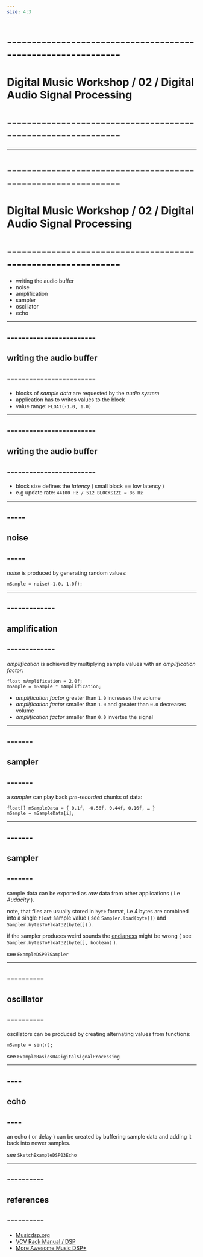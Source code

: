 ```yaml
---
size: 4:3
---
```


# \-------------------------------------------------------------
# Digital Music Workshop / 02 / Digital Audio Signal Processing
# \-------------------------------------------------------------

---

# \-------------------------------------------------------------
# Digital Music Workshop / 02 / Digital Audio Signal Processing
# \-------------------------------------------------------------

- writing the audio buffer
- noise
- amplification
- sampler
- oscillator
- echo

---

## \------------------------
## writing the audio buffer
## \------------------------

- blocks of *sample data* are requested by the *audio system*
- application has to writes values to the block
- value range: `FLOAT(-1.0, 1.0)`

---

## \------------------------
## writing the audio buffer
## \------------------------

- block size defines the *latency* ( small block == low latency )
- e.g update rate: `44100 Hz / 512 BLOCKSIZE ≈ 86 Hz`

---

## \-----
## noise
## \-----

*noise* is produced by generating random values:

```
mSample = noise(-1.0, 1.0f);
```

---

## \-------------
## amplification
## \-------------

*amplification* is achieved by multiplying sample values with an *amplification factor*:

```
float mAmplification = 2.0f;
mSample = mSample * mAmplification;
```

- *amplification factor* greater than `1.0` increases the volume
- *amplification factor* smaller than `1.0` and greater than `0.0` decreases volume
- *amplification factor* smaller than `0.0` invertes the signal

---

## \-------
## sampler
## \-------

a *sampler* can play back *pre-recorded* chunks of data:

```
float[] mSampleData = { 0.1f, -0.56f, 0.44f, 0.16f, … }
mSample = mSampleData[i];
```

---

## \-------
## sampler
## \-------

sample data can be exported as *raw* data from other applications ( i.e *Audacity* ).

note, that files are usually stored in `byte` format, i.e 4 bytes are combined into a single `float` sample value ( see `Sampler.load(byte[])` and `Sampler.bytesToFloat32(byte[])` ).

if the sampler produces weird sounds the [endianess](https://en.wikipedia.org/wiki/Endianness) might be wrong ( see `Sampler.bytesToFloat32(byte[], boolean)` ).

see `ExampleDSP07Sampler`

---

## \----------
## oscillator
## \----------

oscillators can be produced by creating alternating values from functions:

```
mSample = sin(r);
```

see `ExampleBasics04DigitalSignalProcessing`

---

## \----
## echo
## \----

an echo ( or delay ) can be created by buffering sample data and adding it back into newer samples.

see `SketchExampleDSP03Echo`

---

## \----------
## references
## \----------

- [Musicdsp.org](https://www.musicdsp.org)
- [VCV Rack Manual / DSP](https://vcvrack.com/manual/DSP)
- [More Awesome Music DSP*](https://github.com/olilarkin/awesome-musicdsp)